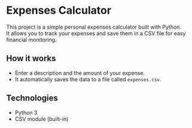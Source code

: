 # Expenses Calculator 

This project is a simple personal expenses calculator built with Python.  
It allows you to track your expenses and save them in a CSV file for easy financial monitoring.

## How it works

- Enter a description and the amount of your expense.
- It automatically saves the data to a file called `expenses.csv`.

## Technologies

- Python 3
- CSV module (built-in)